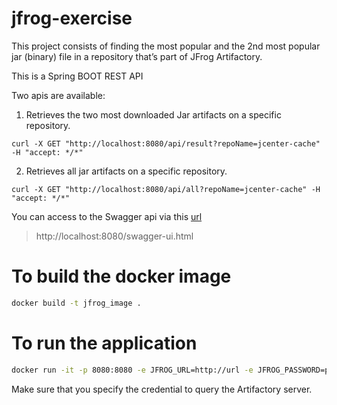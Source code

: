 # jfrog-exercise

This project consists of finding the most popular and the 2nd most popular jar (binary) file in a repository that’s part of JFrog Artifactory.

This is a Spring BOOT REST API

Two apis are available:

1. Retrieves the two most downloaded Jar artifacts on a specific repository.
```shell script
curl -X GET "http://localhost:8080/api/result?repoName=jcenter-cache" -H "accept: */*"
```

2. Retrieves all jar artifacts on a specific repository.
```shell script
curl -X GET "http://localhost:8080/api/all?repoName=jcenter-cache" -H "accept: */*"
```

You can access to the Swagger api via this [url](http://localhost:8080/swagger-ui.html)

> http://localhost:8080/swagger-ui.html


# To build the docker image

```bash
docker build -t jfrog_image .
```

# To run the application

```bash
docker run -it -p 8080:8080 -e JFROG_URL=http://url -e JFROG_PASSWORD=password -e JFROG_LOGIN=admin jfrog_image
```

Make sure that you specify the credential to query the Artifactory server.
